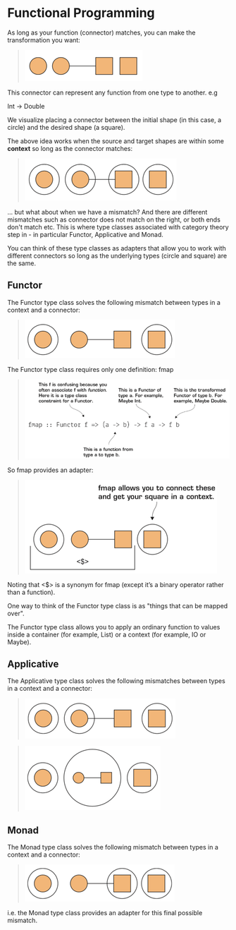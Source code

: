 # Functional Programming

As long as your function (connector) matches, you can make the transformation you want:

> ![Simple function](images/simple-function.png)

This connector can represent any function from one type to another. e.g

Int -> Double

We visualize placing a connector between the initial shape (in this case, a circle) and the desired shape (a square).

The above idea works when the source and target shapes are within some **context** so long as the connector matches:

> ![Context function](images/context-function.png)

... but what about when we have a mismatch? And there are different mismatches such as connector does not match on the right, or both ends don't match etc. This is where type classes associated with category theory step in - in particular Functor, Applicative and Monad.

You can think of these type classes as adapters that allow you to work with different connectors so long as the underlying types (circle and square) are the same.

## Functor

The Functor type class solves the following mismatch between types in a context and a connector:

> ![Functor](images/functor.png)

The Functor type class requires only one definition: fmap

> ![fmap](images/fmap.png)

So fmap provides an adapter:

> ![Explain fmap](images/fmap-explained.png)

Noting that <$> is a synonym for fmap (except it’s a binary operator rather than a function).

One way to think of the Functor type class is as "things that can be mapped over".

The Functor type class allows you to apply an ordinary function to values inside a container (for example, List) or a context (for example, IO or Maybe).

## Applicative

The Applicative type class solves the following mismatches between types in a context and a connector:

> ![Applicative 1](images/applicative-1.png)

> ![Applicative 2](images/applicative-2.png)

## Monad

The Monad type class solves the following mismatch between types in a context and a connector:

> ![Monad](images/monad.png)

i.e. the Monad type class provides an adapter for this final possible mismatch.